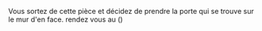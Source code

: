 Vous sortez de cette pièce et décidez de prendre la porte qui se trouve sur le mur d'en face. rendez vous au ()